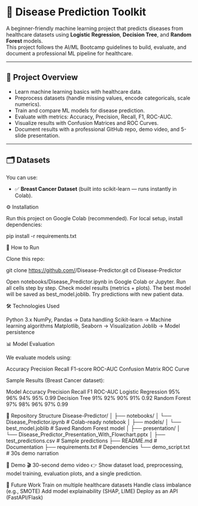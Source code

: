 # 🧠 Disease Prediction Toolkit

A beginner-friendly machine learning project that predicts diseases from healthcare datasets using **Logistic Regression**, **Decision Tree**, and **Random Forest** models.  
This project follows the AI/ML Bootcamp guidelines to build, evaluate, and document a professional ML pipeline for healthcare.

---

## 📌 Project Overview
- Learn machine learning basics with healthcare data.
- Preprocess datasets (handle missing values, encode categoricals, scale numerics).
- Train and compare ML models for disease prediction.
- Evaluate with metrics: Accuracy, Precision, Recall, F1, ROC-AUC.
- Visualize results with Confusion Matrices and ROC Curves.
- Document results with a professional GitHub repo, demo video, and 5-slide presentation.

---

## 🗂️ Datasets
You can use:
- ✅ **Breast Cancer Dataset** (built into scikit-learn — runs instantly in Colab).

⚙️ Installation

Run this project on Google Colab (recommended).
For local setup, install dependencies:

pip install -r requirements.txt

🚀 How to Run

Clone this repo:

git clone https://github.com/<your-username>/Disease-Predictor.git
cd Disease-Predictor

Open notebooks/Disease_Predictor.ipynb in Google Colab or Jupyter.
Run all cells step by step.
Check model results (metrics + plots).
The best model will be saved as best_model.joblib.
Try predictions with new patient data.

🛠️ Technologies Used

Python 3.x NumPy, Pandas → Data handling 
Scikit-learn → Machine learning algorithms
Matplotlib, Seaborn → Visualization 
Joblib → Model persistence

📊 Model Evaluation

We evaluate models using:

Accuracy
Precision
Recall
F1-score
ROC-AUC
Confusion Matrix
ROC Curve

Sample Results (Breast Cancer dataset):

Model	                 Accuracy Precision	Recall	  F1	   ROC-AUC
Logistic Regression	      95%      96%	   94%	   95%   	  0.99
Decision Tree             91%	     92%	   90%	   91%	    0.92
Random Forest	            97%	     98%	   96%	   97%	    0.99

📂 Repository Structure
Disease-Predictor/
│
├── notebooks/
│   └── Disease_Predictor.ipynb    # Colab-ready notebook
│
├── models/
│   └── best_model.joblib          # Saved Random Forest model
│
├── presentation/
│   └── Disease_Predictor_Presentation_With_Flowchart.pptx
│
├── test_predictions.csv           # Sample predictions
├── README.md                      # Documentation
├── requirements.txt               # Dependencies
└── demo_script.txt                # 30s demo narration


🎥 Demo
🎬 30-second demo video
👉 Show dataset load, preprocessing, model training, evaluation plots, and a single prediction.

🔮 Future Work
Train on multiple healthcare datasets
Handle class imbalance (e.g., SMOTE)
Add model explainability (SHAP, LIME)
Deploy as an API (FastAPI/Flask)


